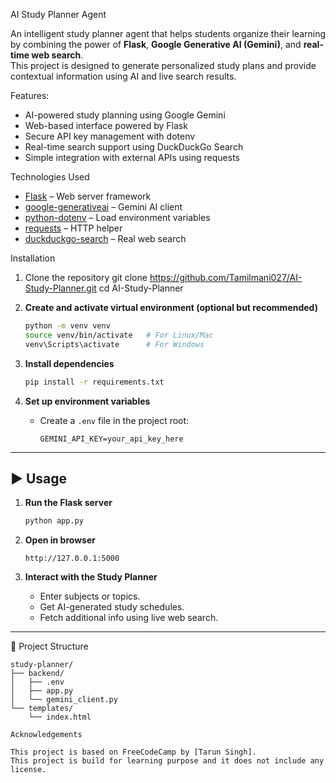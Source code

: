 AI Study Planner Agent

An intelligent study planner agent that helps students organize their learning by combining the power of **Flask**, **Google Generative AI (Gemini)**, and **real-time web search**.  
This project is designed to generate personalized study plans and provide contextual information using AI and live search results.

Features:
- AI-powered study planning using Google Gemini
- Web-based interface powered by Flask
- Secure API key management with dotenv
- Real-time search support using DuckDuckGo Search
- Simple integration with external APIs using requests

Technologies Used
- [Flask](https://flask.palletsprojects.com/) – Web server framework  
- [google-generativeai](https://pypi.org/project/google-generativeai/) – Gemini AI client  
- [python-dotenv](https://pypi.org/project/python-dotenv/) – Load environment variables  
- [requests](https://pypi.org/project/requests/) – HTTP helper  
- [duckduckgo-search](https://pypi.org/project/duckduckgo-search/) – Real web search  

Installation

1. Clone the repository
   git clone https://github.com/Tamilmani027/AI-Study-Planner.git
   cd AI-Study-Planner

2. **Create and activate virtual environment (optional but recommended)**

   ```bash
   python -m venv venv
   source venv/bin/activate   # For Linux/Mac
   venv\Scripts\activate      # For Windows
   ```

3. **Install dependencies**

   ```bash
   pip install -r requirements.txt
   ```

4. **Set up environment variables**

   * Create a `.env` file in the project root:

     ```env
     GEMINI_API_KEY=your_api_key_here
     ```

---

## ▶️ Usage

1. **Run the Flask server**

   ```bash
   python app.py
   ```

2. **Open in browser**

   ```
   http://127.0.0.1:5000
   ```

3. **Interact with the Study Planner**

   * Enter subjects or topics.
   * Get AI-generated study schedules.
   * Fetch additional info using live web search.

---

📂 Project Structure

```
study-planner/
├── backend/
│   ├── .env
│   ├── app.py
│   └── gemini_client.py
└── templates/
    └── index.html

Acknowledgements

This project is based on FreeCodeCamp by [Tarun Singh].
This project is build for learning purpose and it does not include any license.

